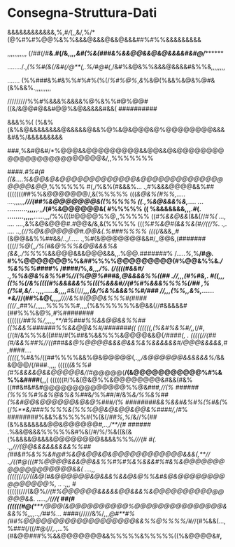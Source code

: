 # Consegna-Struttura-Dati

&&&&&&&&&&&&,%,*#/*(,,&/,%/*(@%#%#%@@%&%%&&&@&&&@&&@&&&##%#%%&&&&&&&&&

,,,,,,,,,,, (/##(/#**&.#(/&,,*,,&#(%&(###&%&&@@&&@&@&&&&#&#@/*********

......../.,*(%%#(&(/&#(/@**(,.%/#@#(*,/&#%&@&%%&&&@&&&&#&%%&*,,,,,,,,*

....... (%%###&%#&%%#%#%(%(/*%#%@%*,*&*%&@(%&&%&@&%@#&(&%&&%.,,,,,,,,,

/////////%%#%&&&%&&&&%@%&%%#@%@@#((&/&@@#@&&#@@%&@&&&&&#&&( ##########

&&&%%( (%&%(&%&@&&&&&&&&@&&&&&@&&%@%&@&@@@&@%@@@@@@@@&&&&#&%/&&&&&&&&&

###,%&#@&#/*%@@@&&@@@@@@@@@&&@@&&@&@@@@@@@@@@@@@@@@@@@@@@@@&/,,%%%%%%%

####*.#%#(#((&*....*%&@@&@&@@@@@@@@@@@@@&@@@@@@@@@@@@@@@@@@&@@*,%%%%%%
#(,/%&%(#&&&%...          .,#%&&&@@@@&&%##(((((((##%%&@@@@@@@/,&(%%%%%
(((*&@&%(#%%,.....               ....,,,,,,****///(##%&@@@@@@@&((%%%%%
((.,%&@&&&%&,....      ... ..........,,,,***,.,,**/(#%&@@@@@@&( #%%%%%
(( %&&&&&&&,,,.#(.       ........,,,,**,......,,,/%%(((#@@@@%%@,,%%%%%
((#*%&&@&&*(&&(//#*%(     ...,   ....   ....,*&%&@&@@@#.#@@&/&,&(%%%%%
(((*%#%&@#(&&%&(#//((/%.    .,.  ....   ..,(//%@&@@@@@@#.@@&(.%###%%%%
((((/*&&&,,*#*(&@@&&%%##&&/..,/.....   .,%#(&@@@@@@@&&#/,,@@&,(#######
(((//*%@(,,/%(#&@%%%&@@&&&%&(&&*,.*/%%*%%&&@@@&&&@@@&&&,,.%@@.#######%
/.....*%*,%**/#@.  #%%@@@@@@@%%&##%%%%@@@@@@@@@(#%@@&%%&*./%&%%%#*###%
 /####/%,*&,,,/%.   *(/((((#&&#/ .,%%&@&%&%%#%//(%@@%###&,*@&&&&%%((##
.//,,,(#%#&,.  *#((,,,*((%%(/&%((((#%&&&&&%%(((%&&&#//(#%#%&&&%%%%(/##
***,*%(/%#,&/..   .,,,.....*&*,,,,***#&((//*****,,,**(*&/%&%&&&%%#/###
//,*,,*(%%*,,&%,......   *&/*****//(##%&@(,,,,***////&%#(@@@&%%%#(####
(((/*,,##%/,,,,,,%%%%%#,,,,(%&%%%%%%&@&&(//#&&&&&#(##%%%&@%,#%########
((((((*/##%%/,,,,,,**/#%###%%&&@@&&%%##((%&&%######%%&&@@&%#/#######((
((((((,(%&#%&%#/,,*(/#,(/(#/&%%%&((###/#(%##&%&&%%%&@@@@&&@(*/####(, .
(((((//(##(#/&&%##%//((###&&@%@@@@&&&@&&%&%&&&&&&#/@@@&&&&&,#,####....
(((((,*%#&%/((##%%%%&&%@&@@@@@(*,.,,/&@@@@@@&&&&&&%/*&&&@@@/(/###.,,,,
(((((*(&%%#(#%&&&&@&&@@@@@&/*/#@@@@@(**/(&@@@@@@@@@@@%#%&%%&####(,,**(
((((((#/%&(@&@%%&@@@@@@@@&#&&(#&%((##&#&#&#@@@@@@@@@@@@@@%%@&###*,//(%
######(%%%%#%&%@&%&%##*&/%%##/#/&%*&/%%&%##(%&#@@&@@@@@@&@&@%###***/(%
########&&%&&#&%#%(%#*&(*%(/*%**&/*##*#%%%%&(%%%@@&@&@@&@@&%####/,*/#%
########%&&%&%%%%#(%(&(/##*%,%*/&//%(##(&%&&&&&&&@@&@@@@@@#*,..,/**/(#
######* .%&&@&&&%%%%%&#%&(/#/%/%&((&(&(%&&&&@&&&&@@@@@@@@&&&&%%%*///(#
#(. .,,///(@@&&&&&&&&&%%##(##&#%&%%&#@#%&@&@@&@&@@@@@@@@@@@@&&&(,**//*
.,*/((#@(((#%@@@@&&&@@&&%%#%#%&%&&&#%#&%&@@@@@@@@@@@@@@@@@@&&(  ....,,
((((((/(//((&@(#&@@@@@@&@&&&%&&@&@%%&#&@&@@@@@@@@@@@@@@@%,   ..  .,,,*
#((((((///(&@%/*/(#%@@@@@@&&&&&@@&&&%&@@@@@@@@@@@@@@@&&. .....,/(**//(
##(#((((((#@(*****/@@@(&@@@@@@@@@@%@@@@@@@@@@@@@@@&&&%%,,,,..,/##%*...
####(/////&%/,,,*@#**#%(##%@@@@@@@@@@@@@@@@@@@&&%%@%%%%/#/*/(#%&&(...,
%###(/((/#@(//,.,..*.*%(#&@@###%%&&@@@@@@@&&%%%%%&%%%%%((%&@@@@&#**,**
